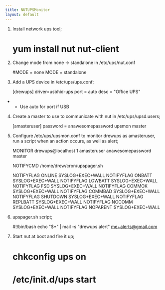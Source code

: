 ```yaml
---
title: NUTUPSMonitor
layout: default
---
```


1. Install network ups tool;

    # yum install nut nut-client

2. Change mode from none -&gt; standalone in /etc/ups/nut.conf

    #MODE = none
    MODE = standalone

3. Add a UPS device in /etc/ups/ups.conf;

    [drewups]
            driver=usbhid-ups
            port = auto
            desc = "Office UPS"

-   -   Use auto for port if USB

4. Create a master to use to communicate with nut in
/etc/ups/upsd.users;

    [amasteruser]
           password = anawesomepassword
           upsmon master

5. Configure /etc/ups/upsmon.conf to monitor drewups as amasteruser, run
a script when an action occurs, as well as alert;

    MONITOR drewups@localhost 1 amasteruser anawesomepassword master

    NOTIFYCMD /home/drew/cron/upspager.sh

    NOTIFYFLAG ONLINE       SYSLOG+EXEC+WALL
    NOTIFYFLAG ONBATT       SYSLOG+EXEC+WALL
    NOTIFYFLAG LOWBATT      SYSLOG+EXEC+WALL
    NOTIFYFLAG FSD          SYSLOG+EXEC+WALL
    NOTIFYFLAG COMMOK       SYSLOG+EXEC+WALL
    NOTIFYFLAG COMMBAD      SYSLOG+EXEC+WALL
    NOTIFYFLAG SHUTDOWN     SYSLOG+EXEC+WALL
    NOTIFYFLAG REPLBATT     SYSLOG+EXEC+WALL
    NOTIFYFLAG NOCOMM       SYSLOG+EXEC+WALL
    NOTIFYFLAG NOPARENT     SYSLOG+EXEC+WALL

6. upspager.sh script;

    #!/bin/bash
    echo "$*" | mail -s "drewups alert" me+alerts@gmail.com

7. Start nut at boot and fire it up;

    # chkconfig ups on
    # /etc/init.d/ups start
